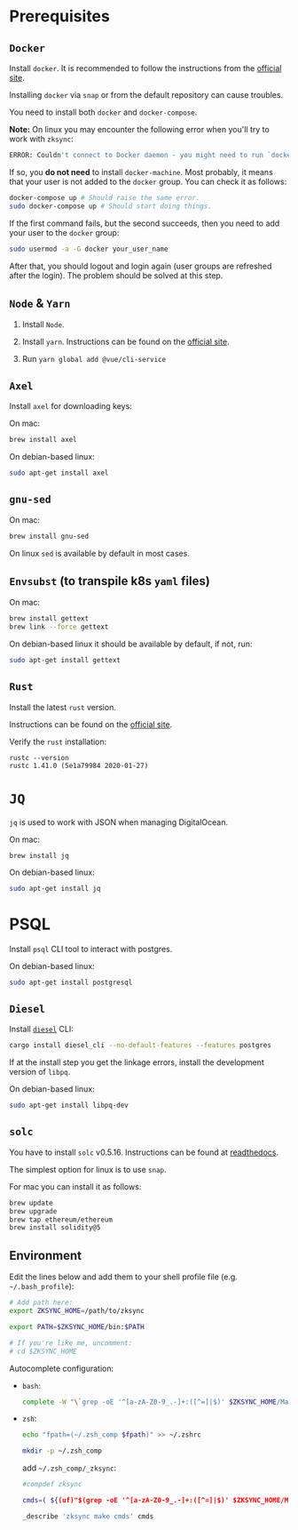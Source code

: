 # Prerequisites

## `Docker`

Install `docker`. It is recommended to follow the instructions from the [official site](https://docs.docker.com/install/).

Installing `docker` via `snap` or from the default repository can cause troubles.

You need to install both `docker` and `docker-compose`.

**Note:** On linux you may encounter the following error when you'll try to work with `zksync`:

```sh
ERROR: Couldn't connect to Docker daemon - you might need to run `docker-machine start default`.
```

If so, you **do not need** to install `docker-machine`. Most probably, it means that your user
is not added to the `docker` group. You can check it as follows:

```sh
docker-compose up # Should raise the same error.
sudo docker-compose up # Should start doing things.
```

If the first command fails, but the second succeeds, then you need to add your user to the `docker` group:

```sh
sudo usermod -a -G docker your_user_name
```

After that, you should logout and login again (user groups are refreshed after the login).
The problem should be solved at this step.

## `Node` & `Yarn`

1. Install `Node`.

2. Install `yarn`. Instructions can be found on the [official site](https://classic.yarnpkg.com/en/docs/install/).

3. Run `yarn global add @vue/cli-service`

## `Axel`

Install `axel` for downloading keys:

On mac:

```sh
brew install axel
```

On debian-based linux:

```sh
sudo apt-get install axel
```

## `gnu-sed`

On mac:

```sh
brew install gnu-sed
```

On linux `sed` is available by default in most cases.

## `Envsubst` (to transpile k8s `yaml` files)

On mac:

```sh
brew install gettext
brew link --force gettext 
```

On debian-based linux it should be available by default, if not, run:

```sh
sudo apt-get install gettext
```

## `Rust`

Install the latest `rust` version.

Instructions can be found on the [official site](https://www.rust-lang.org/tools/install).

Verify the `rust` installation:

```
rustc --version
rustc 1.41.0 (5e1a79984 2020-01-27)
```

# `JQ`

`jq` is used to work with JSON when managing DigitalOcean.

On mac:

```brew install jq```

On debian-based linux:

```sh
sudo apt-get install jq
```

# PSQL

Install `psql` CLI tool to interact with postgres.

On debian-based linux:

```sh
sudo apt-get install postgresql
```

## `Diesel`

Install [`diesel`](https://diesel.rs/) CLI:

```sh
cargo install diesel_cli --no-default-features --features postgres
```

If at the install step you get the linkage errors, install the development version of `libpq`.

On debian-based linux:

```sh
sudo apt-get install libpq-dev
```

## `solc`

You have to install `solc` v0.5.16. Instructions can be found at [readthedocs](https://solidity.readthedocs.io/en/v0.6.2/installing-solidity.html).

The simplest option for linux is to use `snap`.

For mac you can install it as follows:

```sh
brew update
brew upgrade
brew tap ethereum/ethereum
brew install solidity@5
```

## Environment

Edit the lines below and add them to your shell profile file (e.g. `~/.bash_profile`):

```sh
# Add path here:
export ZKSYNC_HOME=/path/to/zksync

export PATH=$ZKSYNC_HOME/bin:$PATH

# If you're like me, uncomment:
# cd $ZKSYNC_HOME
```

Autocomplete configuration:

- `bash`:

  ```sh
  complete -W "\`grep -oE '^[a-zA-Z0-9_.-]+:([^=]|$)' $ZKSYNC_HOME/Makefile | sed 's/[^a-zA-Z0-9_.-]*$//'\`" zksync
  ```

- `zsh`:

  ```sh
  echo "fpath=(~/.zsh_comp $fpath)" >> ~/.zshrc
  
  mkdir -p ~/.zsh_comp
  ```

  add `~/.zsh_comp/_zksync`:

  ```sh
  #compdef zksync
  
  cmds=( ${(uf)"$(grep -oE '^[a-zA-Z0-9_.-]+:([^=]|$)' $ZKSYNC_HOME/Makefile | sed 's/[^a-zA-Z0-9_.-]*$//')"} )
  
  _describe 'zksync make cmds' cmds
  ```
